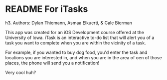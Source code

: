 README For iTasks
=================

h3. Authors: Dylan Thiemann, Asmaa Elkuerti, & Cale Bierman

This app was created for an iOS Development course offered at the University of Iowa. iTask is an interactive to-do list that will alert you of a task you want to complete when you are within the vicinity of a task. 

For example, if you wanted to buy dog food, you'd enter the task and locations you are interested in, and when you are in the area of oen of those places, the phone will send you a notification!

Very cool huh?
